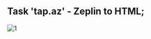 ## Task 'tap.az' - Zeplin to HTML;

![1](https://user-images.githubusercontent.com/25200958/37463363-75892df8-286e-11e8-8027-747da662e7f9.jpg)
